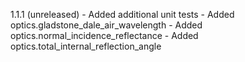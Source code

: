  1.1.1 (unreleased)
    - Added additional unit tests
    - Added optics.gladstone_dale_air_wavelength 
    - Added optics.normal_incidence_reflectance
    - Added optics.total_internal_reflection_angle

